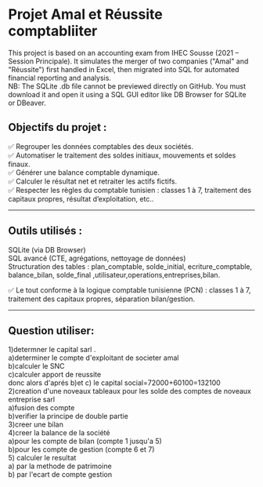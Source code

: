 # Projet Amal et Réussite comptabliiter
This project is based on an accounting exam from IHEC Sousse (2021 – Session Principale). It simulates the merger of two companies ("Amal" and "Réussite") first handled in Excel, then migrated into SQL for automated financial reporting and analysis.  
NB: The SQLite .db file cannot be previewed directly on GitHub. You must download it and open it using a SQL GUI editor like DB Browser for SQLite or DBeaver.

## Objectifs du projet :

✅ Regrouper les données comptables des deux sociétés.  
✅ Automatiser le traitement des soldes initiaux, mouvements et soldes finaux.  
✅ Générer une balance comptable dynamique.  
✅ Calculer le résultat net et retraiter les actifs fictifs.  
✅ Respecter les règles du  comptable tunisien  : classes 1 à 7, traitement des capitaux propres, résultat d’exploitation, etc..  

---

## Outils utilisés :
SQLite (via DB Browser)  
SQL avancé (CTE, agrégations, nettoyage de données)  
Structuration des tables : plan_comptable, solde_initial, ecriture_comptable, balance_bilan, solde_final ,utilisateur,operations,entreprises,bilan.  

✅ Le tout conforme à la logique comptable tunisienne (PCN) : classes 1 à 7, traitement des capitaux propres, séparation bilan/gestion.  

---

## Question utiliser:
1)determner le capital sarl .  
   a)determiner le compte d'exploitant de societer amal  
   b)calculer le SNC  
   c)calculer apport de reussite   
donc alors d'aprés b)et c) le capital social=72000+60100=132100  
2)creation d'une noveaux tableaux pour les solde des comptes de noveaux entreprise sarl  
   a)fusion des compte   
   b)verifier la principe de double partie   
3)creer une bilan  
4)creer la balance de la société  
  a)pour les compte de bilan (compte 1 jusqu'a 5)  
  b)pour les compte de gestion (compte 6 et 7)  
5) calculer le resultat  
  a) par la methode de patrimoine  
  b) par l'ecart de compte gestion  
